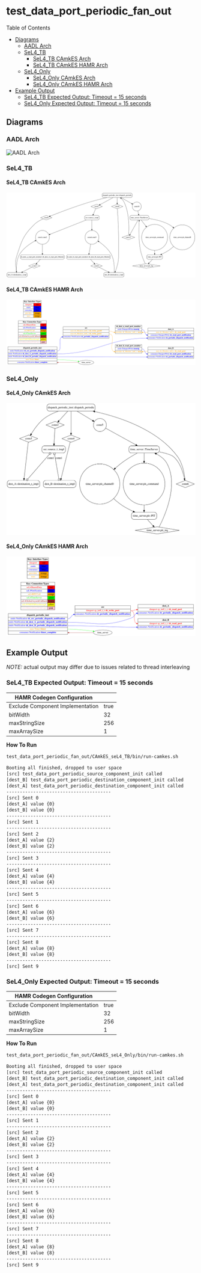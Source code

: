 # test_data_port_periodic_fan_out

 Table of Contents
  * [Diagrams](#diagrams)
    * [AADL Arch](#aadl-arch)
    * [SeL4_TB](#sel4_tb)
      * [SeL4_TB CAmkES Arch](#sel4_tb-camkes-arch)
      * [SeL4_TB CAmkES HAMR Arch](#sel4_tb-camkes-hamr-arch)
    * [SeL4_Only](#sel4_only)
      * [SeL4_Only CAmkES Arch](#sel4_only-camkes-arch)
      * [SeL4_Only CAmkES HAMR Arch](#sel4_only-camkes-hamr-arch)
  * [Example Output](#example-output)
    * [SeL4_TB Expected Output: Timeout = 15 seconds](#sel4_tb-expected-output:-timeout-=-15-seconds)
    * [SeL4_Only Expected Output: Timeout = 15 seconds](#sel4_only-expected-output:-timeout-=-15-seconds)

## Diagrams
### AADL Arch
![AADL Arch](diagrams/aadl-arch.png)

### SeL4_TB
#### SeL4_TB CAmkES Arch
![SeL4_TB CAmkES Arch](diagrams/CAmkES-arch-SeL4_TB.svg)

#### SeL4_TB CAmkES HAMR Arch
![SeL4_TB CAmkES HAMR Arch](diagrams/CAmkES-HAMR-arch-SeL4_TB.svg)

### SeL4_Only
#### SeL4_Only CAmkES Arch
![SeL4_Only CAmkES Arch](diagrams/CAmkES-arch-SeL4_Only.svg)

#### SeL4_Only CAmkES HAMR Arch
![SeL4_Only CAmkES HAMR Arch](diagrams/CAmkES-HAMR-arch-SeL4_Only.svg)

## Example Output
*NOTE:* actual output may differ due to issues related to thread interleaving
### SeL4_TB Expected Output: Timeout = 15 seconds

  |HAMR Codegen Configuration| |
  |--|--|
  |Exclude Component Implementation | true |
  |bitWidth | 32 |
  |maxStringSize | 256 |
  |maxArraySize | 1 |


  **How To Run**
  ```
  test_data_port_periodic_fan_out/CAmkES_seL4_TB/bin/run-camkes.sh
  ```

  ```
  Booting all finished, dropped to user space
  [src] test_data_port_periodic_source_component_init called
  [dest_B] test_data_port_periodic_destination_component_init called
  [dest_A] test_data_port_periodic_destination_component_init called
  ---------------------------------------
  [src] Sent 0
  [dest_A] value {0}
  [dest_B] value {0}
  ---------------------------------------
  [src] Sent 1
  ---------------------------------------
  [src] Sent 2
  [dest_A] value {2}
  [dest_B] value {2}
  ---------------------------------------
  [src] Sent 3
  ---------------------------------------
  [src] Sent 4
  [dest_A] value {4}
  [dest_B] value {4}
  ---------------------------------------
  [src] Sent 5
  ---------------------------------------
  [src] Sent 6
  [dest_A] value {6}
  [dest_B] value {6}
  ---------------------------------------
  [src] Sent 7
  ---------------------------------------
  [src] Sent 8
  [dest_A] value {8}
  [dest_B] value {8}
  ---------------------------------------
  [src] Sent 9

  ```

### SeL4_Only Expected Output: Timeout = 15 seconds

  |HAMR Codegen Configuration| |
  |--|--|
  |Exclude Component Implementation | true |
  |bitWidth | 32 |
  |maxStringSize | 256 |
  |maxArraySize | 1 |


  **How To Run**
  ```
  test_data_port_periodic_fan_out/CAmkES_seL4_Only/bin/run-camkes.sh
  ```

  ```
  Booting all finished, dropped to user space
  [src] test_data_port_periodic_source_component_init called
  [dest_B] test_data_port_periodic_destination_component_init called
  [dest_A] test_data_port_periodic_destination_component_init called
  ---------------------------------------
  [src] Sent 0
  [dest_A] value {0}
  [dest_B] value {0}
  ---------------------------------------
  [src] Sent 1
  ---------------------------------------
  [src] Sent 2
  [dest_A] value {2}
  [dest_B] value {2}
  ---------------------------------------
  [src] Sent 3
  ---------------------------------------
  [src] Sent 4
  [dest_A] value {4}
  [dest_B] value {4}
  ---------------------------------------
  [src] Sent 5
  ---------------------------------------
  [src] Sent 6
  [dest_A] value {6}
  [dest_B] value {6}
  ---------------------------------------
  [src] Sent 7
  ---------------------------------------
  [src] Sent 8
  [dest_A] value {8}
  [dest_B] value {8}
  ---------------------------------------
  [src] Sent 9

  ```